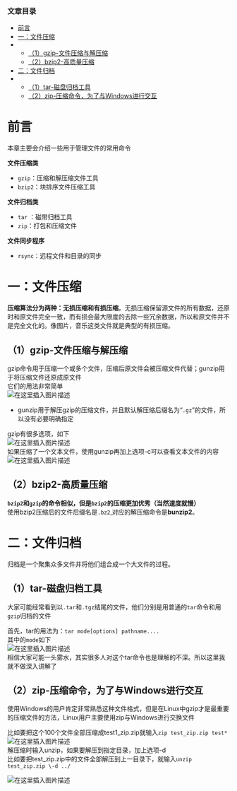 

### 文章目录

- [前言](#_1)
- [一：文件压缩](#_17)
- - [（1）gzip-文件压缩与解压缩](#1gzip_20)
  - [（2）bzip2-高质量压缩](#2bzip2_33)
- [二：文件归档](#_38)
- - [（1）tar-磁盘归档工具](#1tar_40)
  - [（2）zip-压缩命令，为了与Windows进行交互](#2zipWindows_49)

# 前言

本章主要会介绍一些用于管理文件的常用命令

**文件压缩类**

- `gzip`：压缩和解压缩文件工具
- `bzip2`：块排序文件压缩工具

**文件归档类**

- `tar` ：磁带归档工具
- `zip`：打包和压缩文件

**文件同步程序**

- `rsync`：远程文件和目录的同步

# 一：文件压缩

**压缩算法分为两种：无损压缩和有损压缩**。无损压缩保留源文件的所有数据，还原时和原文件完全一致，而有损会最大限度的去除一些冗余数据，所以和原文件并不是完全文化的。像图片，音乐这类文件就是典型的有损压缩。

## （1）gzip-文件压缩与解压缩

gzip命令用于压缩一个或多个文件，压缩后原文件会被压缩文件代替；gunzip用于将压缩文件还原成原文件  
它们的用法非常简单  
![在这里插入图片描述](https://ziquyun.com/main/csdn/img?url=https%3A%2F%2Fimg-blog.csdnimg.cn%2F2021031819471617.png%3Fx-oss-process%3Dimage%2Fwatermark%2Ctype_ZmFuZ3poZW5naGVpdGk%2Cshadow_10%2Ctext_aHR0cHM6Ly9ibG9nLmNzZG4ubmV0L3FxXzM5MTgzMDM0%2Csize_16%2Ccolor_FFFFFF%2Ct_70&rfUrl=https%3A%2F%2Fzhangxing-tech.blog.csdn.net%2Farticle%2Fdetails%2F114973757)

- gunzip用于解压gzip的压缩文件，并且默认解压缩后缀名为“`.gz`”的文件，所以没有必要明确指定

gzip有很多选项，如下  
![在这里插入图片描述](https://ziquyun.com/main/csdn/img?url=https%3A%2F%2Fimg-blog.csdnimg.cn%2F20210318194930953.png%3Fx-oss-process%3Dimage%2Fwatermark%2Ctype_ZmFuZ3poZW5naGVpdGk%2Cshadow_10%2Ctext_aHR0cHM6Ly9ibG9nLmNzZG4ubmV0L3FxXzM5MTgzMDM0%2Csize_16%2Ccolor_FFFFFF%2Ct_70&rfUrl=https%3A%2F%2Fzhangxing-tech.blog.csdn.net%2Farticle%2Fdetails%2F114973757)  
如果压缩了一个文本文件，使用gunzip再加上选项-c可以查看文本文件的内容  
![在这里插入图片描述](https://ziquyun.com/main/csdn/img?url=https%3A%2F%2Fimg-blog.csdnimg.cn%2F20210318195454940.png%3Fx-oss-process%3Dimage%2Fwatermark%2Ctype_ZmFuZ3poZW5naGVpdGk%2Cshadow_10%2Ctext_aHR0cHM6Ly9ibG9nLmNzZG4ubmV0L3FxXzM5MTgzMDM0%2Csize_16%2Ccolor_FFFFFF%2Ct_70&rfUrl=https%3A%2F%2Fzhangxing-tech.blog.csdn.net%2Farticle%2Fdetails%2F114973757)

## （2）bzip2-高质量压缩

**`bzip2`和`gzip`的命令相似，但是`bzip2`的压缩更加优秀（当然速度就慢）**  
使用bzip2压缩后的文件后缀名是`.bz2`,对应的解压缩命令是**bunzip2**。

# 二：文件归档

归档是一个聚集众多文件并将他们组合成一个大文件的过程。

## （1）tar-磁盘归档工具

大家可能经常看到以`.tar`和`.tgz`结尾的文件，他们分别是用普通的`tar`命令和用`gzip`归档的文件

首先，tar的用法为：`tar mode[options] pathname....`  
其中的`mode`如下  
![在这里插入图片描述](https://ziquyun.com/main/csdn/img?url=https%3A%2F%2Fimg-blog.csdnimg.cn%2F20210318200511536.png%3Fx-oss-process%3Dimage%2Fwatermark%2Ctype_ZmFuZ3poZW5naGVpdGk%2Cshadow_10%2Ctext_aHR0cHM6Ly9ibG9nLmNzZG4ubmV0L3FxXzM5MTgzMDM0%2Csize_16%2Ccolor_FFFFFF%2Ct_70&rfUrl=https%3A%2F%2Fzhangxing-tech.blog.csdn.net%2Farticle%2Fdetails%2F114973757)  
相信大家可能一头雾水，其实很多人对这个tar命令也是理解的不深。所以这里我就不做深入讲解了

## （2）zip-压缩命令，为了与Windows进行交互

使用Windows的用户肯定非常熟悉这种文件格式，但是在Linux中gzip才是最重要的压缩文件的方法，Linux用户主要使用zip与Windows进行交换文件

比如要把这个100个文件全部压缩成test1\_zip.zip就输入`zip test_zip.zip test*`  
![在这里插入图片描述](https://ziquyun.com/main/csdn/img?url=https%3A%2F%2Fimg-blog.csdnimg.cn%2F20210318203451237.png%3Fx-oss-process%3Dimage%2Fwatermark%2Ctype_ZmFuZ3poZW5naGVpdGk%2Cshadow_10%2Ctext_aHR0cHM6Ly9ibG9nLmNzZG4ubmV0L3FxXzM5MTgzMDM0%2Csize_16%2Ccolor_FFFFFF%2Ct_70&rfUrl=https%3A%2F%2Fzhangxing-tech.blog.csdn.net%2Farticle%2Fdetails%2F114973757)  
解压缩时输入unzip，如果要解压到指定目录，加上选项-d  
比如要把test\_zip.zip中的文件全部解压到上一目录下，就输入`unzip test_zip.zip \-d ../`

![在这里插入图片描述](https://ziquyun.com/main/csdn/img?url=https%3A%2F%2Fimg-blog.csdnimg.cn%2F20210318203810695.png%3Fx-oss-process%3Dimage%2Fwatermark%2Ctype_ZmFuZ3poZW5naGVpdGk%2Cshadow_10%2Ctext_aHR0cHM6Ly9ibG9nLmNzZG4ubmV0L3FxXzM5MTgzMDM0%2Csize_16%2Ccolor_FFFFFF%2Ct_70&rfUrl=https%3A%2F%2Fzhangxing-tech.blog.csdn.net%2Farticle%2Fdetails%2F114973757)